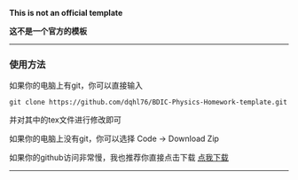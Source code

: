 **This is not an official template**

**这不是一个官方的模板**

---

### 使用方法

如果你的电脑上有git，你可以直接输入
```
git clone https://github.com/dqhl76/BDIC-Physics-Homework-template.git
```
并对其中的tex文件进行修改即可

如果你的电脑上没有git，你可以选择 Code -> Download Zip

如果你的github访问非常慢，我也推荐你直接点击下载
[点我下载](https://cowtransfer.com/s/f0baf2605e9049)

---


